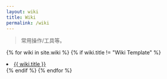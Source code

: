 ```yaml
---
layout: wiki
title: Wiki
permalink: /wiki
---
```


> 常用操作/工具等。

{% for wiki in site.wiki %}
{% if wiki.title != "Wiki Template" %}
  <li class="wiki-item"><a href="{{ site.baseurl }}{{ wiki.url }}">{{ wiki.title }}</a></li>
{% endif %}
{% endfor %}
